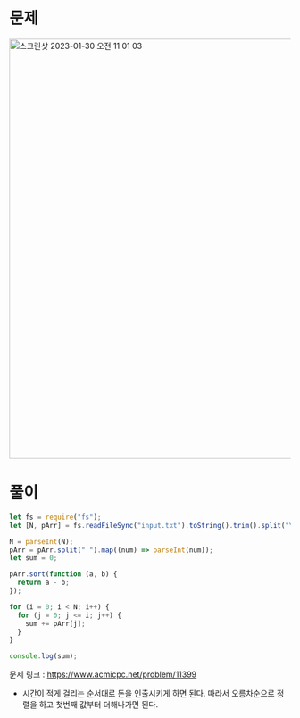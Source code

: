 # 문제

<img width="752" alt="스크린샷 2023-01-30 오전 11 01 03" src="https://user-images.githubusercontent.com/103481518/215382040-6ec422cb-0d80-4024-8a71-0e776cb7708f.png">

# 풀이

```javascript
let fs = require("fs");
let [N, pArr] = fs.readFileSync("input.txt").toString().trim().split("\n");

N = parseInt(N);
pArr = pArr.split(" ").map((num) => parseInt(num));
let sum = 0;

pArr.sort(function (a, b) {
  return a - b;
});

for (i = 0; i < N; i++) {
  for (j = 0; j <= i; j++) {
    sum += pArr[j];
  }
}

console.log(sum);
```

문제 링크 : https://www.acmicpc.net/problem/11399

- 시간이 적게 걸리는 순서대로 돈을 인출시키게 하면 된다. 따라서 오름차순으로 정렬을 하고 첫번째 값부터 더해나가면 된다.
